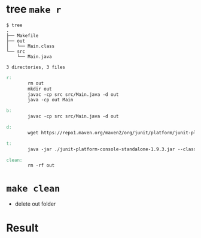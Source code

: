 # tree ```make r```

```
$ tree
.
├── Makefile
├── out
│   └── Main.class
└── src
    └── Main.java

3 directories, 3 files
```

```Makefile
r:
		rm out
		mkdir out
		javac -cp src src/Main.java -d out
		java -cp out Main

b:
		javac -cp src src/Main.java -d out

d: 
		wget https://repo1.maven.org/maven2/org/junit/platform/junit-platform-console-standalone/1.9.3/junit-platform-console-standalone-1.9.3.jar

t:
		java -jar ./junit-platform-console-standalone-1.9.3.jar --class-path dist --scan-class-path

clean:
		rm -rf out
```

# ```make clean```

- delete out folder

# Result

```

```
